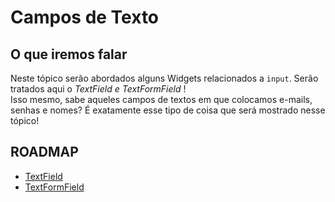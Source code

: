 # Campos de Texto

## O que iremos falar

Neste tópico serão abordados alguns Widgets relacionados a `input`. Serão tratados aqui o <i> TextField e TextFormField </i>! <br/>
Isso mesmo, sabe aqueles campos de textos em que colocamos e-mails, senhas e nomes? É exatamente esse tipo de coisa que será mostrado nesse tópico!

## ROADMAP

- [TextField](textfield.md)
- [TextFormField](textformfield.md)
